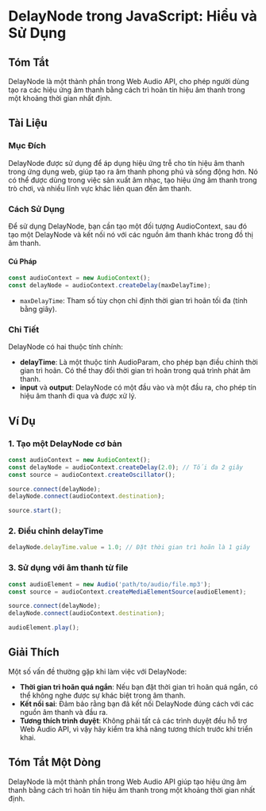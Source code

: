 <!--
Meta Description: # DelayNode trong JavaScript: Hiểu và Sử Dụng ## Tóm Tắt DelayNode là một thành phần trong Web Audio API, cho phép người dùng tạo ra các hiệu ứng âm t...
Meta Keywords: delaynode, thanh, một, trong, audiocontext
-->

# DelayNode trong JavaScript: Hiểu và Sử Dụng

## Tóm Tắt
DelayNode là một thành phần trong Web Audio API, cho phép người dùng tạo ra các hiệu ứng âm thanh bằng cách trì hoãn tín hiệu âm thanh trong một khoảng thời gian nhất định.

## Tài Liệu

### Mục Đích
DelayNode được sử dụng để áp dụng hiệu ứng trễ cho tín hiệu âm thanh trong ứng dụng web, giúp tạo ra âm thanh phong phú và sống động hơn. Nó có thể được dùng trong việc sản xuất âm nhạc, tạo hiệu ứng âm thanh trong trò chơi, và nhiều lĩnh vực khác liên quan đến âm thanh.

### Cách Sử Dụng
Để sử dụng DelayNode, bạn cần tạo một đối tượng AudioContext, sau đó tạo một DelayNode và kết nối nó với các nguồn âm thanh khác trong đồ thị âm thanh.

#### Cú Pháp
```javascript
const audioContext = new AudioContext();
const delayNode = audioContext.createDelay(maxDelayTime);
```

- `maxDelayTime`: Tham số tùy chọn chỉ định thời gian trì hoãn tối đa (tính bằng giây).

### Chi Tiết
DelayNode có hai thuộc tính chính:

- **delayTime**: Là một thuộc tính AudioParam, cho phép bạn điều chỉnh thời gian trì hoãn. Có thể thay đổi thời gian trì hoãn trong quá trình phát âm thanh.
- **input** và **output**: DelayNode có một đầu vào và một đầu ra, cho phép tín hiệu âm thanh đi qua và được xử lý.

## Ví Dụ

### 1. Tạo một DelayNode cơ bản
```javascript
const audioContext = new AudioContext();
const delayNode = audioContext.createDelay(2.0); // Tối đa 2 giây
const source = audioContext.createOscillator();

source.connect(delayNode);
delayNode.connect(audioContext.destination);

source.start();
```

### 2. Điều chỉnh delayTime
```javascript
delayNode.delayTime.value = 1.0; // Đặt thời gian trì hoãn là 1 giây
```

### 3. Sử dụng với âm thanh từ file
```javascript
const audioElement = new Audio('path/to/audio/file.mp3');
const source = audioContext.createMediaElementSource(audioElement);

source.connect(delayNode);
delayNode.connect(audioContext.destination);

audioElement.play();
```

## Giải Thích
Một số vấn đề thường gặp khi làm việc với DelayNode:

- **Thời gian trì hoãn quá ngắn**: Nếu bạn đặt thời gian trì hoãn quá ngắn, có thể không nghe được sự khác biệt trong âm thanh.
- **Kết nối sai**: Đảm bảo rằng bạn đã kết nối DelayNode đúng cách với các nguồn âm thanh và đầu ra.
- **Tương thích trình duyệt**: Không phải tất cả các trình duyệt đều hỗ trợ Web Audio API, vì vậy hãy kiểm tra khả năng tương thích trước khi triển khai.

## Tóm Tắt Một Dòng
DelayNode là một thành phần trong Web Audio API giúp tạo hiệu ứng âm thanh bằng cách trì hoãn tín hiệu âm thanh trong một khoảng thời gian nhất định.